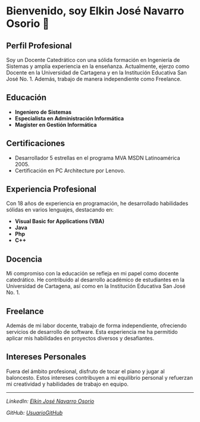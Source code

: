 # Bienvenido, soy Elkin José Navarro Osorio 👋

## Perfil Profesional

Soy un Docente Catedrático con una sólida formación en Ingeniería de Sistemas y amplia experiencia en la enseñanza. Actualmente, ejerzo como Docente en la Universidad de Cartagena y en la Institución Educativa San José No. 1. Además, trabajo de manera independiente como Freelance.

## Educación

- **Ingeniero de Sistemas**
- **Especialista en Administración Informática**
- **Magister en Gestión Informática**

## Certificaciones

- Desarrollador 5 estrellas en el programa MVA MSDN Latinoamérica 2005.
- Certificación en PC Architecture por Lenovo.

## Experiencia Profesional

Con 18 años de experiencia en programación, he desarrollado habilidades sólidas en varios lenguajes, destacando en:

- **Visual Basic for Applications (VBA)**
- **Java**
- **Php**
- **C++**

## Docencia

Mi compromiso con la educación se refleja en mi papel como docente catedrático. He contribuido al desarrollo académico de estudiantes en la Universidad de Cartagena, así como en la Institución Educativa San José No. 1.

## Freelance

Además de mi labor docente, trabajo de forma independiente, ofreciendo servicios de desarrollo de software. Esta experiencia me ha permitido aplicar mis habilidades en proyectos diversos y desafiantes.

## Intereses Personales

Fuera del ámbito profesional, disfruto de tocar el piano y jugar al baloncesto. Estos intereses contribuyen a mi equilibrio personal y refuerzan mi creatividad y habilidades de trabajo en equipo.

---

*LinkedIn: [Elkin José Navarro Osorio](#[tu-enlace-de-linkedin](https://www.linkedin.com/in/profeelkin/))*

*GitHub: [UsuarioGitHub](#[elkinnavarro](https://github.com/elkinnavarro)https://github.com/elkinnavarro)*
